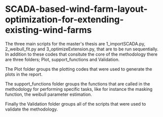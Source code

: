 # SCADA-based-wind-farm-layout-optimization-for-extending-existing-wind-farms

The three main scripts for the master's thesis are 1_importSCADA.py, 2_weibull_fit.py and 3_optimizeExtension.py, that are to be run sequentially.
In addition to these codes that consitute the core of the methodology there are three folders; Plot, support_functions and Validation.

The Plot folder groups the plotting codes that were used to generate the plots in the report.

The support_functions folder groups the functions that are called in the methodology for performing specific tasks, like for instance the masking function, the weibull parameter estimation.

Finally the Validation folder groups all of the scripts that were used to validate the methodology.
